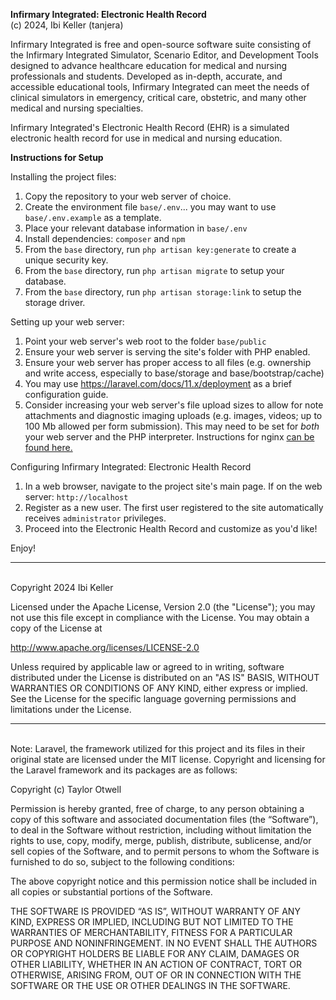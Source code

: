 **Infirmary Integrated: Electronic Health Record**
<br>
(c) 2024, Ibi Keller (tanjera)

Infirmary Integrated is free and open-source software suite consisting of the Infirmary Integrated Simulator, Scenario Editor, and Development Tools designed to advance healthcare education for medical and nursing professionals and students. Developed as in-depth, accurate, and accessible educational tools, Infirmary Integrated can meet the needs of clinical simulators in emergency, critical care, obstetric, and many other medical and nursing specialties.

Infirmary Integrated's Electronic Health Record (EHR) is a simulated electronic health record for use in medical and nursing education.

**Instructions for Setup**

Installing the project files:
1. Copy the repository to your web server of choice.
2. Create the environment file `base/.env`... you may want to use `base/.env.example` as a template.
3. Place your relevant database information in `base/.env`
4. Install dependencies: `composer` and `npm`
5. From the `base` directory, run `php artisan key:generate` to create a unique security key.
6. From the `base` directory, run `php artisan migrate` to setup your database.
7. From the `base` directory, run `php artisan storage:link` to setup the storage driver.

Setting up your web server:
1. Point your web server's web root to the folder `base/public`
2. Ensure your web server is serving the site's folder with PHP enabled.
3. Ensure your web server has proper access to all files (e.g. ownership and write access, especially to base/storage and base/bootstrap/cache)
4. You may use https://laravel.com/docs/11.x/deployment as a brief configuration guide.
5. Consider increasing your web server's file upload sizes to allow for note attachments and diagnostic imaging uploads (e.g. images, videos; up to 100 Mb allowed per form submission). This may need to be set for *both* your web server and the PHP interpreter. Instructions for nginx [can be found here.](https://www.cyberciti.biz/faq/linux-unix-bsd-nginx-413-request-entity-too-large/)

Configuring Infirmary Integrated: Electronic Health Record
1. In a web browser, navigate to the project site's main page. If on the web server: `http://localhost`
2. Register as a new user. The first user registered to the site automatically receives `administrator` privileges.
3. Proceed into the Electronic Health Record and customize as you'd like!

Enjoy!
<br>
***
<br>
Copyright 2024 Ibi Keller

Licensed under the Apache License, Version 2.0 (the "License");
you may not use this file except in compliance with the License.
You may obtain a copy of the License at

  http://www.apache.org/licenses/LICENSE-2.0

Unless required by applicable law or agreed to in writing, software
distributed under the License is distributed on an "AS IS" BASIS,
WITHOUT WARRANTIES OR CONDITIONS OF ANY KIND, either express or implied.
See the License for the specific language governing permissions and
limitations under the License.
<br>
***
<br>
Note: Laravel, the framework utilized for this project and its files in their original state are licensed under the MIT license. Copyright and licensing for the Laravel framework and its packages are as follows:

Copyright (c) Taylor Otwell

Permission is hereby granted, free of charge, to any person obtaining a copy of this software and associated documentation files (the “Software”), to deal in the Software without restriction, including without limitation the rights to use, copy, modify, merge, publish, distribute, sublicense, and/or sell copies of the Software, and to permit persons to whom the Software is furnished to do so, subject to the following conditions:

The above copyright notice and this permission notice shall be included in all copies or substantial portions of the Software.

THE SOFTWARE IS PROVIDED “AS IS”, WITHOUT WARRANTY OF ANY KIND, EXPRESS OR IMPLIED, INCLUDING BUT NOT LIMITED TO THE WARRANTIES OF MERCHANTABILITY, FITNESS FOR A PARTICULAR PURPOSE AND NONINFRINGEMENT. IN NO EVENT SHALL THE AUTHORS OR COPYRIGHT HOLDERS BE LIABLE FOR ANY CLAIM, DAMAGES OR OTHER LIABILITY, WHETHER IN AN ACTION OF CONTRACT, TORT OR OTHERWISE, ARISING FROM, OUT OF OR IN CONNECTION WITH THE SOFTWARE OR THE USE OR OTHER DEALINGS IN THE SOFTWARE.
